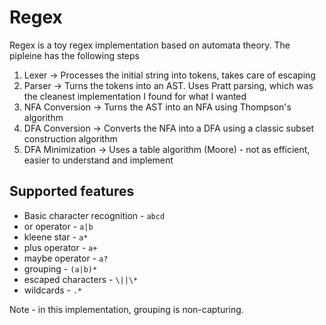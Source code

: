 # Regex

Regex is a toy regex implementation based on automata theory. The pipleine has the following steps

1. Lexer -> Processes the initial string into tokens, takes care of escaping
2. Parser -> Turns the tokens into an AST. Uses Pratt parsing, which was the cleanest implementation I found for what I wanted
3. NFA Conversion -> Turns the AST into an NFA using Thompson's algorithm
4. DFA Conversion -> Converts the NFA into a DFA using a classic subset construction algorithm
5. DFA Minimization -> Uses a table algorithm (Moore) - not as efficient, easier to understand and implement

## Supported features

* Basic character recognition - `abcd`
* or operator - `a|b`
* kleene star - `a*`
* plus operator - `a+`
* maybe operator - `a?`
* grouping - `(a|b)*`
* escaped characters - `\||\*`
* wildcards - `.*`

Note - in this implementation, grouping is non-capturing.
